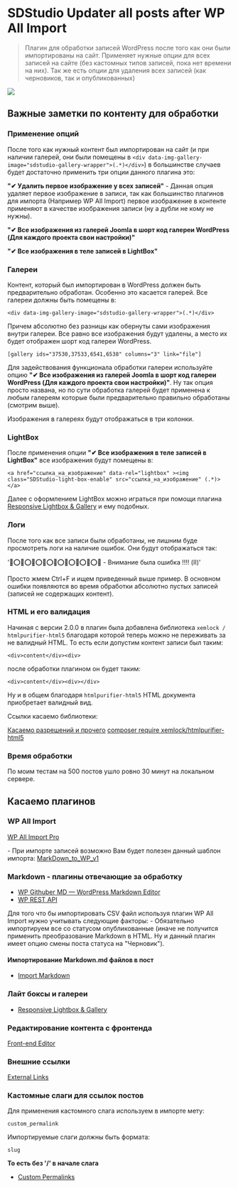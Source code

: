 # SDStudio Updater all posts after WP All Import

> Плагин для обработки записей WordPress после того как они были импортированы на сайт.
> Применяет нужные опции для всех записей на сайте (без кастомных типов записей, пока нет времени на них).
> Так же есть опции для удаления всех записей (как черновиков, так и опубликованных)

![](https://cdn.cacher.io/attachments/u/3aboiw1y8lm64/GcVSfPSYGNX4B_RnepRU9bcRzwKmykB4/compressed-d1u5.png)

## Важные заметки по контенту для обработки

### Применение опций

После того как нужный контент был импортирован на сайт (и при наличии галерей, они были помещены в `<div data-img-gallery-image="sdstudio-gallery-wrapper">(.*)</div>`) в большинстве случаев будет достаточно применить три опции данного плагина это:

**"✔ Удалить первое изображение у всех записей"** - Данная опция удаляет первое изображение в записи, так как большинство плагинов для импорта (Например WP All Import) первое изображение в контенте применяют в качестве изображения записи (ну а дубли не кому не нужны).

**"✔ Все изображения из галерей Joomla в шорт код галереи WordPress (Для каждого проекта свои настройки)"**

**"✔ Все изображения в теле записей в LightBox"**

### Галереи

Контент, который был импортирован в WordPress должен быть предварительно обработан. Особенно это касается галерей.
Все галереи должны быть помещены в:

`<div data-img-gallery-image="sdstudio-gallery-wrapper">(.*)</div>`

Причем абсолютно без разницы как обернуты сами изображения внутри галереи. Все равно все изображения будут удалены, а место их будет отображен шорт код галереи WordPress.

`[gallery ids="37530,37533,6541,6538" columns="3" link="file"]`

Для задействования функционала обработки галереи используйте опцию **"✔ Все изображения из галерей Joomla в шорт код галереи WordPress (Для каждого проекта свои настройки)"**.
Ну так опция просто названа, но по сути обработка галерей будет применена к любым галереям которые были предварительно правильно обработаны (смотрим выше).

Изображения в галереях будут отображаться в три колонки.

### LightBox

После применения опции **"✔ Все изображения в теле записей в LightBox"** все изображения будут помещены в:

`<a href="ссылка_на_изображение" data-rel="lightbox" ><img class="SDStudio-light-box-enable" src="ссылка_на_изображение" (.*)></a>`

Далее с оформлением LightBox можно играться при помощи плагина [Responsive Lightbox & Gallery][4] и ему подобных.

### Логи

После того как все записи были обработаны, не лишним буде просмотреть логи на наличие ошибок. Они будут отображаться так:

'🔴⭕🔴⭕🔴⭕🔴⭕🔴⭕🔴⭕🔴⭕🔴⭕🔴 - Внимание была ошибка !!!! (II)'

Просто жмем Ctrl+F и ищем приведенный выше пример. В основном ошибки появляются во время обработки абсолютно пустых записей (записей не содержащих контент).

### HTML и его валидация

Начиная с версии 2.0.0 в плагин была добавлена библиотека `xemlock / htmlpurifier-html5` благодаря которой теперь можно не переживать за не валидный HTML.
То есть если допустим контент записи был таким:

`<div>content</div><div>`

после обработки плагином он будет таким:

`<div>content</div><div></div>`

Ну и в общем благодаря `htmlpurifier-html5` HTML документа приобретает валидный вид.

Ссылки касаемо библиотеки:

[Касаемо разрешений и прочего][12]
[composer require xemlock/htmlpurifier-html5][13]

### Время обработки
По моим тестам на 500 постов ушло ровно 30 минут на локальном сервере.

## Касаемо плагинов

### WP All Import

[WP All Import Pro][11]

\- При импорте записей возможно Вам будет полезен данный шаблон импорта: [MarkDown_to_WP_v1][20]

### Markdown - плагины отвечающие за обработку

- [WP Githuber MD — WordPress Markdown Editor][1]
- [WP REST API][2]

Для того что бы импортировать CSV файл используя плагин WP All Import нужно учитывать следующие факторы:
\- Обязательно импортируем все со статусом опубликованные (иначе не получится применить преобразование Markdown в HTML. Ну и данный плагин имеет опцию смены поста статуса на "Черновик").

#### Импортирование Markdown.md файлов в пост

- [Import Markdown][3]

### Лайт боксы и галереи

- [Responsive Lightbox & Gallery][4]

### Редактирование контента с фронтенда

[Front-end Editor][5]

### Внешние ссылки

[External Links][6]

### Кастомные слаги для ссылок постов

Для применения кастомного слага используем в импорте мету:

`custom_permalink`

Импортируемые слаги должны быть формата:

`slug`

**То есть без '/' в начале слага**

- [Custom Permalinks][7]

[20]: /wp-content/plugins/sds-uapa-wpallimp/files/MarkDown_to_WP_v1.txt
[1]: https://ru.wordpress.org/plugins/wp-githuber-md/
[2]: https://ru.wordpress.org/plugins/rest-api/
[3]: https://ru.wordpress.org/plugins/import-markdown/
[4]: https://ru.wordpress.org/plugins/responsive-lightbox/
[5]: https://ru.wordpress.org/plugins/wp-front-end-editor/
[6]: https://ru.wordpress.org/plugins/sem-external-links/
[7]: https://ru.wordpress.org/plugins/custom-permalinks/
[11]: https://www.wpallimport.com/
[12]:http://htmlpurifier.org/live/configdoc/plain.html#HTML.Trusted
[13]:https://packagist.org/packages/xemlock/htmlpurifier-html5

<!-- https://languagetool.org/ru/ - Проверка текста -->